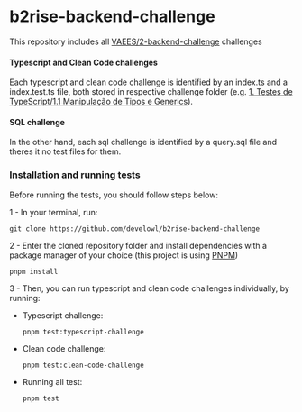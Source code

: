 # b2rise-backend-challenge

This repository includes all [VAEES/2-backend-challenge](https://github.com/VAEES/2-backend-challenge) challenges

#### Typescript and Clean Code challenges
Each typescript and clean code challenge is identified by an index.ts and a index.test.ts file, both stored in respective challenge folder (e.g. [1. Testes de TypeScript/1.1 Manipulação de Tipos e Generics](/challenges/1_typescript/1.1_types-generics/index.ts)).

#### SQL challenge
In the other hand, each sql challenge is identified by a query.sql file and theres it no test files for them.

### Installation and running tests
Before running the tests, you should follow steps below:

1 - In your terminal, run:
```
git clone https://github.com/develowl/b2rise-backend-challenge
```
2 - Enter the cloned repository folder and install dependencies with a package manager of your choice (this project is using [PNPM](https://pnpm.io/pt/installation))
```
pnpm install
```
3 - Then, you can run typescript and clean code challenges individually, by running:
- Typescript challenge:
  ```
  pnpm test:typescript-challenge
  ```
- Clean code challenge:
  ```
  pnpm test:clean-code-challenge
  ```
- Running all test:
  ```
  pnpm test
  ```
